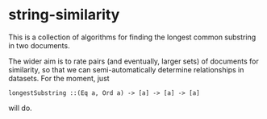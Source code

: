 string-similarity
=================

This is a collection of algorithms for finding the longest common
substring in two documents.

The wider aim is to rate pairs (and eventually, larger sets) of
documents for similarity, so that we can semi-automatically determine
relationships in datasets. For the moment, just


    longestSubstring ::(Eq a, Ord a) -> [a] -> [a] -> [a]

will do.